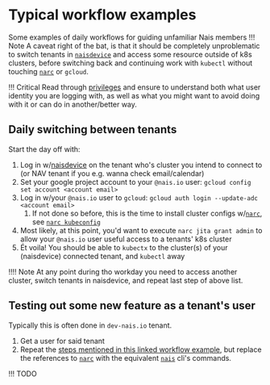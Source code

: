 # Typical workflow examples
Some examples of daily workflows for guiding unfamiliar Nais members
!!! Note
    A caveat right of the bat, is that it should be completely unproblematic to switch tenants in [`naisdevice`][naisdevice] and access some resource outside of k8s clusters, before switching back and continuing work with `kubectl` without touching [`narc`][narcos] or `gcloud`.

!!! Critical
    Read through [privileges](/docs/technical/privileges.md) and ensure to understand both what user identity you are logging with, as well as what you might want to avoid doing with it or can do in another/better way.

## Daily switching between tenants
Start the day off with:

1. Log in w/[naisdevice] on the tenant who's cluster you intend to connect to (or NAV tenant if you e.g. wanna check email/calendar)
1. Set your google project account to your `@nais.io` user: `gcloud config set account <account email>`
1. Log in w/your `@nais.io` user to `gcloud`: `gcloud auth login --update-adc <account email>`
    1. If not done so before, this is the time to install cluster configs w/[`narc`][narcos], see [`narc kubeconfig`](/docs/technical/narcos/reference/kubeconfig.md)
1. Most likely, at this point, you'd want to execute `narc jita grant admin` to allow your `@nais.io` user useful access to a tenants' k8s cluster
1. Ét voila! You should be able to `kubectx` to the cluster(s) of your (naisdevice) connected tenant, and `kubectl` away

!!!! Note
    At any point during tho workday you need to access another cluster, switch tenants in naisdevice, and repeat last step of above list.

## Testing out some new feature as a tenant's user
Typically this is often done in `dev-nais.io` tenant.

1. Get a user for said tenant
1. Repeat the [steps mentioned in this linked workflow example](#daily-switching-between-tenants), but replace the references to [`narc`][narcos] with the equivalent [`nais`][nais-cli] cli's commands.

!!! TODO

[naisdevice]: https://github.com/nais/device
[narcos]: https://github.com/nais/narcos
[nais-cli]: https://github.com/nais/cli\n\n\n
